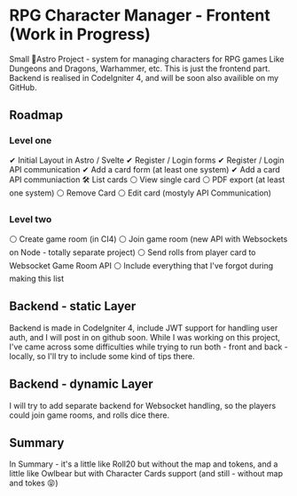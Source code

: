 # RPG Character Manager - Frontent (Work in Progress)

Small 🚀Astro Project - system for managing characters for RPG games Like Dungeons and Dragons, Warhammer, etc. 
This is just the frontend part. Backend is realised in CodeIgniter 4, and will be soon also availible on my GitHub.

## Roadmap

### Level one

✔ Initial Layout in Astro / Svelte
✔ Register / Login forms
✔ Register / Login API communication
✔ Add a card form (at least one system)
✔ Add a card API communiaction
🛠 List cards
⚪ View single card
⚪ PDF export (at least one system)
⚪ Remove Card
⚪ Edit card (mostyly API Communication)

### Level two

⚪ Create game room (in CI4)
⚪ Join game room (new API with Websockets on Node - totally separate project)
⚪ Send rolls from player card to Websocket Game Room API
⚪ Include everything that I've forgot during making this list

## Backend - static Layer

Backend is made in CodeIgniter 4, include JWT support for handling user auth, and I will post in on github soon.
While I was working on this project, I've came across some difficulties while trying to run both - front and back - locally, 
so I'll try to include some kind of tips there.

## Backend - dynamic Layer

I will try to add separate backend for Websocket handling, so the players could join game rooms, and rolls dice there. 

## Summary

In Summary - it's a little like Roll20 but without the map and tokens, and a little like Owlbear but with Character Cards support (and still - without map and tokes 😝)